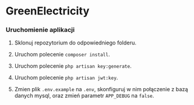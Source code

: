 # GreenElectricity

### Uruchomienie aplikacji

1. Sklonuj repozytorium do odpowiedniego folderu.

2. Uruchom polecenie `composer install`.

3. Uruchom polecenie `php artisan key:generate`.

4. Uruchom polecenie `php artisan jwt:key`.

6. Zmien plik `.env.example` na `.env`, skonfiguruj w nim połączenie z bazą danych mysql, oraz zmień parametr `APP_DEBUG` na `false`.
